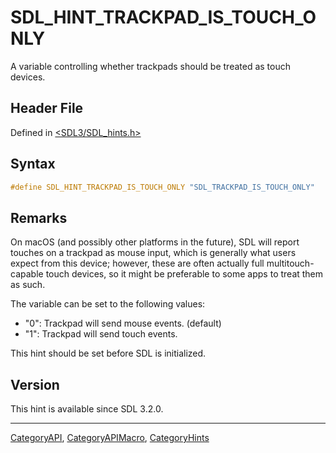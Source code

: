 # SDL_HINT_TRACKPAD_IS_TOUCH_ONLY

A variable controlling whether trackpads should be treated as touch devices.

## Header File

Defined in [<SDL3/SDL_hints.h>](https://github.com/libsdl-org/SDL/blob/main/include/SDL3/SDL_hints.h)

## Syntax

```c
#define SDL_HINT_TRACKPAD_IS_TOUCH_ONLY "SDL_TRACKPAD_IS_TOUCH_ONLY"
```

## Remarks

On macOS (and possibly other platforms in the future), SDL will report
touches on a trackpad as mouse input, which is generally what users expect
from this device; however, these are often actually full multitouch-capable
touch devices, so it might be preferable to some apps to treat them as
such.

The variable can be set to the following values:

- "0": Trackpad will send mouse events. (default)
- "1": Trackpad will send touch events.

This hint should be set before SDL is initialized.

## Version

This hint is available since SDL 3.2.0.





----
[CategoryAPI](CategoryAPI), [CategoryAPIMacro](CategoryAPIMacro), [CategoryHints](CategoryHints)

